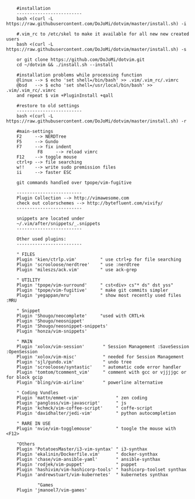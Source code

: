 	
		#installation
		-------------------------
		bash <(curl -L https://raw.githubusercontent.com/DoJoMi/dotvim/master/install.sh) -i

		#.vim_rc to /etc/skel to make it available for all new new created users
		bash <(curl -L https://raw.githubusercontent.com/DoJoMi/dotvim/master/install.sh) -s
		
		or git clone https://github.com/DoJoMi/dotvim.git
		cd ~/dotvim && ./install.sh --install
		
		#installation problems while processing function 
		@linux --> $ echo 'set shell=/bin/bash' >> .vim/.vim_rc/.vimrc
		@bsd   --> $ echo 'set shell=/usr/local/bin/bash' >> .vim/.vim_rc/.vimrc
		and repeat $ vim +PluginInstall +qall
		
		#restore to old settings
		-------------------------
		bash <(curl -L https://raw.githubusercontent.com/DoJoMi/dotvim/master/install.sh) -r
		
		#main-settings
		F2     --> NERDTree
		F5     --> Gundo
		F7     --> fix indent
                F8     --> reload vimrc
		F12    --> toggle mouse
		ctrl+p --> file searching
		w!!    --> write sudo premission files
		ii     --> faster ESC
		
		git commands handled over tpope/vim-fugitive

		-------------------------
		Plugin Collection --> http://vimawesome.com
		check out colorschemes --> http://bytefluent.com/vivify/
		-------------------------
		
		snippets are located under
		~/.vim/after/snippets/_.snippets
		-------------------------
		
		Other used plugins:
		-------------------------
		
		" FILES
		Plugin 'kien/ctrlp.vim'         " use ctrl+p for file searching
		Plugin 'scrooloose/nerdtree'    " use :nerdtree
		Plugin 'mileszs/ack.vim'        " use ack-grep 

		" UTILITY
		Plugin 'tpope/vim-surround'     " cst<div> cs"* ds" dst yss"
		Plugin 'tpope/vim-fugitive'     " make git commits simpler
		Plugin 'yegappan/mru'           " show most recently used files :MRU
		
		" Snippet
		Plugin 'Shougo/neocomplete'     "used with CRTL+k
		Plugin 'Shougo/neosnippet'
		Plugin 'Shougo/neosnippet-snippets'
		Plugin 'honza/vim-snippets'

		" MAIN
		Plugin 'xolox/vim-session'       " Session Management :SaveSession :OpenSession
		Plugin 'xolox/vim-misc'          " needed for Session Management
		Plugin 'sjl/gundo.vim'           " undo tree
		Plugin 'scrooloose/syntastic'    " automatic code error handler
		Plugin 'tomtom/tcomment_vim'     " comment with gcc or vjjjjgc or for block gcip
		Plugin 'bling/vim-airline'       " powerline alternative
		
		" Coding Vundles
		Plugin 'mattn/emmet-vim'              " zen coding
		Plugin 'pangloss/vim-javascript'      " js
		Plugin 'kchmck/vim-coffee-script'     " coffe-script
		Plugin 'davidhalter/jedi-vim'         " python autocompletion

		" RARE IN USE
		Plugin 'nvie/vim-togglemouse'         " toogle the mouse with <F12>
		
		"Others
		Plugin 'PotatoesMaster/i3-vim-syntax' " i3-synthax
		Plugin 'ekalinin/Dockerfile.vim'      " docker-synthax
		Plugin 'chase/vim-ansible-yaml'       " ansible-synthax
		Plugin 'rodjek/vim-puppet'            " puppet
		Plugin 'hashivim/vim-hashicorp-tools' " hashicorp-toolset synthax
		Plugin 'andrewstuart/vim-kubernetes'  " kubernetes synthax

                "Games
		Plugin 'jmanoel7/vim-games'
		
